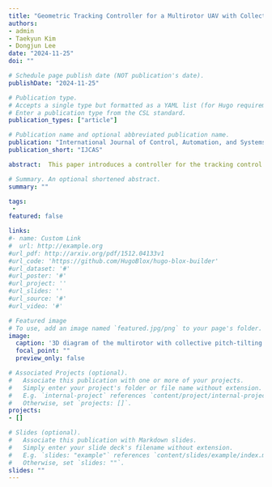 ```yaml
---
title: "Geometric Tracking Controller for a Multirotor UAV with Collective Pitch-Tilting"
authors:
- admin
- Taekyun Kim
- Dongjun Lee
date: "2024-11-25"
doi: ""

# Schedule page publish date (NOT publication's date).
publishDate: "2024-11-25"

# Publication type.
# Accepts a single type but formatted as a YAML list (for Hugo requirements).
# Enter a publication type from the CSL standard.
publication_types: ["article"]

# Publication name and optional abbreviated publication name.
publication: "International Journal of Control, Automation, and Systems"
publication_short: "IJCAS"

abstract:  This paper introduces a controller for the tracking control of a multirotor UAV with collective pitch tilting, which is capable of generating three-dimensional torque and thrusts in both the upward and forward directions of the vehicle. This vehicle design offers several advantages over traditional multirotors, including the ability to exert a frontal force without changing attitude, which is beneficial for aerial manipulation, and the capability to orient the front of the vehicle in any direction, making it ideal for surveillance applications. We show that the system dynamics of the multirotor with collective pitch-tilting is differentially flat with its center of mass position, yaw angle, and pitch angle being the flat outputs. To track trajectories of the flat outputs, we propose a geometric tracking controller based on the nonlinear SE(3) dynamics of the vehicle, which makes the controller free of linearization errors and singularities. The controller exhibits desirable closed-loop properties, with the ability to recover from a near-inverted attitude, which is proven using Lyapunov analysis. A numerical simulation of the controller showcases the stability and efficacy of the proposed controller.

# Summary. An optional shortened abstract.
summary: ""

tags:
 - 
featured: false

links:
#- name: Custom Link
#  url: http://example.org
#url_pdf: http://arxiv.org/pdf/1512.04133v1
#url_code: 'https://github.com/HugoBlox/hugo-blox-builder'
#url_dataset: '#'
#url_poster: '#'
#url_project: ''
#url_slides: ''
#url_source: '#'
#url_video: '#'

# Featured image
# To use, add an image named `featured.jpg/png` to your page's folder. 
image:
  caption: '3D diagram of the multirotor with collective pitch-tilting'
  focal_point: ""
  preview_only: false

# Associated Projects (optional).
#   Associate this publication with one or more of your projects.
#   Simply enter your project's folder or file name without extension.
#   E.g. `internal-project` references `content/project/internal-project/index.md`.
#   Otherwise, set `projects: []`.
projects:
- []

# Slides (optional).
#   Associate this publication with Markdown slides.
#   Simply enter your slide deck's filename without extension.
#   E.g. `slides: "example"` references `content/slides/example/index.md`.
#   Otherwise, set `slides: ""`.
slides: ""
---
```


<!-- {{% callout note %}}
Create your slides in Markdown - click the *Slides* button to check out the example.
{{% /callout %}} -->

<!-- Add the publication's **full text** or **supplementary notes** here. You can use rich formatting such as including [code, math, and images](https://docs.hugoblox.com/content/writing-markdown-latex/). -->
